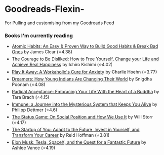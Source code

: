 # Goodreads-Flexin-
For Pulling and customising from my Goodreads Feed

### Books I'm currently reading
<!-- GOODREADS-LIST:START -->
- [Atomic Habits: An Easy & Proven Way to Build Good Habits & Break Bad Ones](https://www.goodreads.com/review/show/4679549292?utm_medium=api&utm_source=rss) by James Clear (⭐️4.38)
- [The Courage to Be Disliked: How to Free Yourself, Change your Life and Achieve Real Happiness](https://www.goodreads.com/review/show/4679546888?utm_medium=api&utm_source=rss) by Ichiro Kishimi (⭐️4.02)
- [Play It Away: A Workaholic's Cure for Anxiety](https://www.goodreads.com/review/show/4940342065?utm_medium=api&utm_source=rss) by Charlie Hoehn (⭐️3.77)
- [Dreamers: How Young Indians Are Changing Their World](https://www.goodreads.com/review/show/4906946850?utm_medium=api&utm_source=rss) by Snigdha Poonam (⭐️4.08)
- [Radical Acceptance: Embracing Your Life With the Heart of a Buddha](https://www.goodreads.com/review/show/4449731345?utm_medium=api&utm_source=rss) by Tara Brach (⭐️4.15)
- [Immune: a Journey into the Mysterious System that Keeps You Alive](https://www.goodreads.com/review/show/4449739832?utm_medium=api&utm_source=rss) by Philipp Dettmer (⭐️4.6)
- [The Status Game: On Social Position and How We Use It](https://www.goodreads.com/review/show/4562367053?utm_medium=api&utm_source=rss) by Will Storr (⭐️4.17)
- [The Startup of You: Adapt to the Future, Invest in Yourself, and Transform Your Career](https://www.goodreads.com/review/show/4658536305?utm_medium=api&utm_source=rss) by Reid Hoffman (⭐️3.81)
- [Elon Musk: Tesla, SpaceX, and the Quest for a Fantastic Future](https://www.goodreads.com/review/show/4658509300?utm_medium=api&utm_source=rss) by Ashlee Vance (⭐️4.19)
<!-- GOODREADS-LIST:END -->
